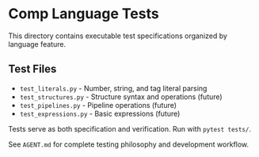# Comp Language Tests

This directory contains executable test specifications organized by language feature.

## Test Files

- `test_literals.py` - Number, string, and tag literal parsing
- `test_structures.py` - Structure syntax and operations (future)
- `test_pipelines.py` - Pipeline operations (future)
- `test_expressions.py` - Basic expressions (future)

Tests serve as both specification and verification. Run with `pytest tests/`.

See `AGENT.md` for complete testing philosophy and development workflow.